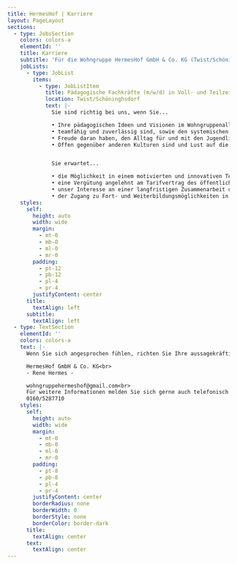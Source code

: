 ```yaml
---
title: HermesHof | Karriere
layout: PageLayout
sections:
  - type: JobsSection
    colors: colors-a
    elementId: ''
    title: Karriere
    subtitle: 'Für die Wohngruppe HermesHof GmbH & Co. KG (Twist/Schöninghsdorf) suchen wir fortlaufend'
    jobLists:
      - type: JobList
        items:
          - type: JobListItem
            title: Pädagogische Fachkräfte (m/w/d) in Voll- und Teilzeit
            location: Twist/Schöninghsdorf
            text: |-
              Sie sind richtig bei uns, wenn Sie...

              •	Ihre pädagogischen Ideen und Visionen im Wohngruppenalltag ein- und umsetzen möchten<br>
              •	teamfähig und zuverlässig sind, sowie den systemischen Handlungsansatz umsetzen möchten <br>
              •	Freude daran haben, den Alltag für und mit den Jugendlichen und jungen Volljährigen zu gestalten<br>
              •	Offen gegenüber anderen Kulturen sind und Lust auf die Arbeit mit geflüchteten Menschen haben


              Sie erwartet...

              •	die Möglichkeit in einem motivierten und innovativen Team, den pädagogischen Alltag mit dem systemischen Handlungsansatz der Jugendlichen und jungen Volljährigen mitzugestalten<br>
              •	eine Vergütung angelehnt am Tarifvertrag des öffentlichen Dienstes (TVöD)<br>
              •	unser Interesse an einer langfristigen Zusammenarbeit und gemeinsamer Weiterentwicklung<br>
              •	der Zugang zu Fort- und Weiterbildungsmöglichkeiten in der Traumapädagogik und zum systemischen Grundgedanken
    styles:
      self:
        height: auto
        width: wide
        margin:
          - mt-0
          - mb-0
          - ml-0
          - mr-0
        padding:
          - pt-12
          - pb-12
          - pl-4
          - pr-4
        justifyContent: center
      title:
        textAlign: left
      subtitle:
        textAlign: left
  - type: TextSection
    elementId: ''
    colors: colors-a
    text: |-
      Wenn Sie sich angesprochen fühlen, richten Sie Ihre aussagekräftige Bewerbung mit den üblichen Unterlagen an:

      HermesHof GmbH & Co. KG<br>
      - Rene Hermes -

      wohngruppehermeshof@gmail.com<br>
      Für weitere Informationen melden Sie sich gerne auch telefonisch unter <br>
      0160/5287710
    styles:
      self:
        height: auto
        width: wide
        margin:
          - mt-0
          - mb-0
          - ml-0
          - mr-0
        padding:
          - pt-8
          - pb-8
          - pl-4
          - pr-4
        justifyContent: center
        borderRadius: none
        borderWidth: 0
        borderStyle: none
        borderColor: border-dark
      title:
        textAlign: center
      text:
        textAlign: center
---
```

